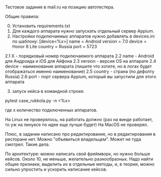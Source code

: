 Тестовое задание в mail.ru на позицию автотестера.

Общие правила:

0. Установить requirements.txt
1. Для каждого аппарата нужно запускать отдельный сервер Appium.
2. Настройки подключаемых аппаратов нужно добавлять в devices.ini по шаблону:
[device<%x>]
name = Android
version = 7.0
device = Honor 8 Lite
country = Russia
port = 5723

2.1 X - порядковый номер подключаемого аппарата
2.2 name - Android для Андроида и iOS для Айфона
2.3 version - версия OS на аппарате
2.4 device - наименование аппарата (пишите что хотите, но в логах будет отображаться именно наименование)
2.5 country - страна (по дефолту Russia)
2.6 port - порт сервера Appium, который вы запустили для этого аппарата

3. запуск кейса в командной строке:

pytest case_rukkola.py -n <%x>

где x количество подключенных аппаратов.

На Linux не проверялось, на работать должно (раз на винде работает, то уж на линуксе по идее еще лучше будет)
На MacOS не проверял.

Плюс, в задании написано про редактирование, но в редактирования в ресторане нет. Можно "объявиться владельцем".
Может не туда смотрел. Такие дела.

По архитектуре: можно написать свой фреймворк, но нужно больше кейсов. Около 10, не меньше, желательно разнообразных.
Надо найти общие признаки, выделить их в отдельные методы, и, в теории, можно сильно упростить и ускорить написание
кейсов.